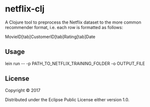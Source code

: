# netflix-clj

A Clojure tool to preprocess the Netflix dataset to the more common
recommender format, i.e. each row is formatted as follows:

MovieID[tab]CustomerID[tab]Rating[tab]Date

## Usage

lein run -- -p PATH_TO_NETFLIX_TRAINING_FOLDER -o OUTPUT_FILE

## License

Copyright © 2017

Distributed under the Eclipse Public License either version 1.0.

